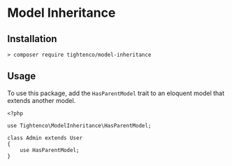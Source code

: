 # Model Inheritance

## Installation
`> composer require tightenco/model-inheritance`

## Usage
To use this package, add the `HasParentModel` trait to an eloquent model that extends another model.
```
<?php

use Tightenco\ModelInheritance\HasParentModel;

class Admin extends User
{
    use HasParentModel;
}
```